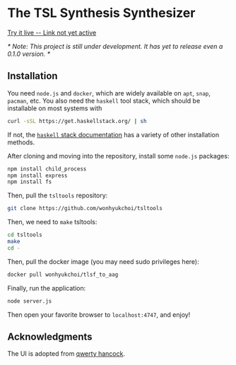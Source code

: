 # The TSL Synthesis Synthesizer

[Try it live -- Link not yet active](#)

_* Note: This project is still under development. It has yet to release even a 0.1.0 version. *_

## Installation
You need `node.js` and `docker`, which are widely available on `apt`, `snap`, `pacman`, etc.
You also need the `haskell` tool stack, which should be installable on most systems with
```sh
curl -sSL https://get.haskellstack.org/ | sh
```
If not, the [`haskell` stack documentation](https://docs.haskellstack.org/en/stable/install_and_upgrade/) has a variety of other installation methods.

After cloning and moving into the repository, install some `node.js` packages:

```sh
npm install child_process
npm install express
npm install fs
```

Then, pull the `tsltools` repository:
```sh
git clone https://github.com/wonhyukchoi/tsltools
```

Then, we need to `make` tsltools:
```sh
cd tsltools
make
cd -
```

Then, pull the docker image (you may need sudo privileges here): 
```sh
docker pull wonhyukchoi/tlsf_to_aag
```

Finally, run the application:
```sh
node server.js
```
Then open your favorite browser to `localhost:4747`, and enjoy!


## Acknowledgments
The UI is adopted from [qwerty hancock](https://stuartmemo.com/qwerty-hancock/).
